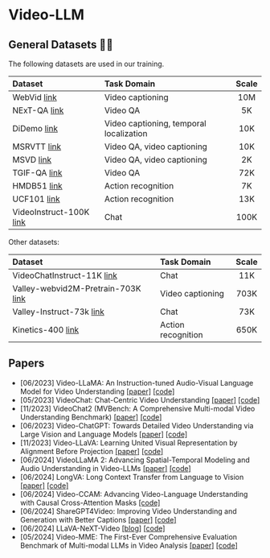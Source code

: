 # Video-LLM

## General Datasets 💾🌐

The following datasets are used in our training.

| Dataset                                                                                                                                        | Task Domain                             | Scale |
| :--------------------------------------------------------------------------------------------------------------------------------------------- | :-------------------------------------- | :---: |
| WebVid [link](https://github.com/m-bain/webvid)                                                                                                | Video captioning                        |  10M  |
| NExT-QA [link](https://doc-doc.github.io/docs/nextqa.html)                                                                                     | Video QA                                |  5K   |
| DiDemo [link](https://github.com/LisaAnne/TemporalLanguageRelease)                                                                             | Video captioning, temporal localization |  10K  |
| MSRVTT [link](https://www.microsoft.com/en-us/research/publication/msr-vtt-a-large-video-description-dataset-for-bridging-video-and-language/) | Video QA, video captioning              |  10K  |
| MSVD [link](https://www.cs.utexas.edu/users/ml/clamp/videoDescription/)                                                                        | Video QA, video captioning              |  2K   |
| TGIF-QA [link](https://github.com/YunseokJANG/tgif-qa/blob/master/dataset/README.md)                                                           | Video QA                                |  72K  |
| HMDB51 [link](https://serre-lab.clps.brown.edu/resource/hmdb-a-large-human-motion-database/)                                                   | Action recognition                      |  7K   |
| UCF101 [link](https://www.crcv.ucf.edu/data/UCF101.php)                                                                                        | Action recognition                      |  13K  |
| VideoInstruct-100K [link](https://huggingface.co/datasets/MBZUAI/VideoInstruct-100K)                                                           | Chat                                    | 100K  |

Other datasets:

| Dataset                                                                                                       | Task Domain        | Scale |
| :------------------------------------------------------------------------------------------------------------ | :----------------- | :---: |
| VideoChatInstruct-11K [link](https://github.com/OpenGVLab/InternVideo/tree/main/Data/instruction_data)        | Chat               |  11K  |
| Valley-webvid2M-Pretrain-703K [link](https://huggingface.co/datasets/luoruipu1/Valley-webvid2M-Pretrain-703K) | Video captioning   | 703K  |
| Valley-Instruct-73k [link](https://huggingface.co/datasets/luoruipu1/Valley-Instruct-73k)                     | Chat               |  73K  |
| Kinetics-400 [link](https://github.com/cvdfoundation/kinetics-dataset)                                        | Action recognition | 650K  |

## Papers
- [06/2023] Video-LLaMA: An Instruction-tuned Audio-Visual Language Model for Video Understanding [[paper]](https://arxiv.org/abs/2306.02858) [[code]](https://github.com/DAMO-NLP-SG/Video-LLaMA)
- [05/2023] VideoChat: Chat-Centric Video Understanding [[paper]](https://arxiv.org/abs/2305.06355) [[code]](https://github.com/OpenGVLab/Ask-Anything)
- [11/2023] VideoChat2 (MVBench: A Comprehensive Multi-modal Video Understanding Benchmark) [[paper]](https://arxiv.org/pdf/2311.17005) [[code]](https://github.com/OpenGVLab/Ask-Anything)
- [06/2023] Video-ChatGPT: Towards Detailed Video Understanding via Large Vision and Language Models [[paper]](https://arxiv.org/abs/2306.05424) [[code]](https://github.com/mbzuai-oryx/Video-ChatGPT)
- [11/2023] Video-LLaVA: Learning United Visual Representation by Alignment Before Projection [[paper]](https://arxiv.org/abs/2311.10122) [[code]](https://github.com/PKU-YuanGroup/Video-LLaVA)
- [06/2024] VideoLLaMA 2: Advancing Spatial-Temporal Modeling and Audio Understanding in Video-LLMs [[paper]](https://arxiv.org/abs/2406.07476) [[code]](https://github.com/DAMO-NLP-SG/VideoLLaMA2)
- [06/2024] LongVA: Long Context Transfer from Language to Vision [[paper]](https://arxiv.org/pdf/2406.16852) [[code]](https://github.com/EvolvingLMMs-Lab/LongVA)
- [06/2024] Video-CCAM: Advancing Video-Language Understanding with Causal Cross-Attention Masks [[code]](https://github.com/QQ-MM/Video-CCAM)
- [06/2024] ShareGPT4Video: Improving Video Understanding and Generation with Better Captions [[paper]](https://arxiv.org/abs/2406.04325v1) [[code]](https://github.com/ShareGPT4Omni/ShareGPT4Video)
- [06/2024] LLaVA-NeXT-Video [[blog]](https://llava-vl.github.io/blog/2024-04-30-llava-next-video/) [[code]](https://github.com/LLaVA-VL/LLaVA-NeXT-Video)
- [05/2024] Video-MME: The First-Ever Comprehensive Evaluation Benchmark of Multi-modal LLMs in Video Analysis [[paper]](https://arxiv.org/pdf/2405.21075) [[code]](https://video-mme.github.io/)
